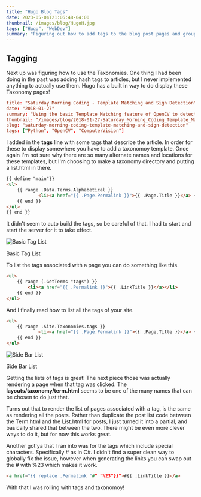 ```yaml
---
title: "Hugo Blog Tags"
date: 2023-05-04T21:06:48-04:00
thumbnail: /images/blog/HugoH.jpg
tags: ["Hugo", "WebDev"]
summary: "Figuring out how to add tags to the blog post pages and group by them."
---
```

## Tagging
Next up was figuring how to use the Taxonomies. One thing I had been doing in the past was adding hash tags to articles, but I never
implemented anything to actually use them. Hugo has a built in way to do display these Taxonomy pages!

```toml
title: "Saturday Morning Coding - Template Matching and Sign Detection"
date: "2018-01-27"
summary: "Using the basic Template Matching feature of OpenCV to detect road signs."
thumbnail: "/images/blog/2018-01-27-Saturday_Morning_Coding_Template_Matching_and_Sign_Detection.jpg"
slug: "saturday-morning-coding-template-matching-and-sign-detection"
tags: ["Python", "OpenCV", "ComputerVision"]
```

I added in the **tags** line with some tags that describe the article. In order for these to display somewhere you have to add a taxonomoy template. Once again I'm not sure why there are so many alternate names and locations for these templates, but I'm choosing to make a taxonomy directory and putting a list.html in there. 

```html
{{ define "main"}}
<ul>
    {{ range .Data.Terms.Alphabetical }}
            <li><a href="{{ .Page.Permalink }}">{{ .Page.Title }}</a> {{ .Count }}</li>
    {{ end }}
</ul>
{{ end }}
```

It didn't seem to auto build the tags, so be careful of that. I had to start and start the server for it to take effect.

<p class="blog-img center md">
    <img src="/images/blog/hugo-tags-1.png" alt="Basic Tag List">
    <div class="center">Basic Tag List</div>
</p>

To list the tags associated with a page you can do something like this.
```html
<ul>
    {{ range (.GetTerms "tags") }}
        <li><a href="{{ .Permalink }}">{{ .LinkTitle }}</a></li>
    {{ end }}
</ul>
```

And I finally read how to list all the tags of your site.
```html
<ul>
    {{ range .Site.Taxonomies.tags }}
            <li><a href="{{ .Page.Permalink }}">{{ .Page.Title }}</a> {{ .Count }}</li>
    {{ end }}
</ul>
```

<p class="blog-img center md">
    <img src="/images/blog/hugo_tags_list.jpg" alt="Side Bar List">
    <div class="center">Side Bar List</div>
</p>

Getting the lists of tags is great! The next piece those was actually rendering a page when that tag was clicked. The **layouts/taxonomy/term.html** seems to be one of the many names that can be chosen to do just that.

Turns out that to render the list of pages associated with a tag, is the same as rendering all the posts. Rather than duplicate the post list code between the Term.html and the List.html for posts, I just turned it into a partial, and basically shared that between the two. There might be even more clever ways to do it, but for now this works great.

Another got'ya that I ran into was for the tags which include special characters. Specifically # as in C#. I didn't find a super clean way to globally fix the issue, however when generating the links you can swap out the # with %23 which makes it work.

```html
<a href="{{ replace .Permalink "#" "%23"}}">#{{ .LinkTitle }}</a>
```

With that I was rolling with tags and taxonomoy!
